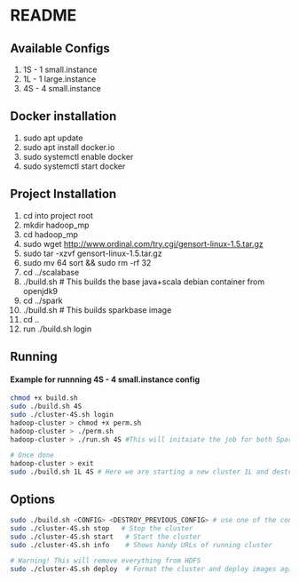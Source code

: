 
# README

## Available Configs
1) 1S - 1 small.instance
2) 1L - 1 large.instance
3) 4S - 4 small.instance

## Docker installation
1) sudo apt update
2) sudo apt install docker.io
3) sudo systemctl enable docker
4) sudo systemctl start docker

## Project Installation
1) cd into project root
2) mkdir hadoop_mp
3) cd hadoop_mp
4) sudo wget http://www.ordinal.com/try.cgi/gensort-linux-1.5.tar.gz
5) sudo tar -xzvf gensort-linux-1.5.tar.gz
6) sudo mv 64 sort && sudo rm -rf 32
7) cd ../scalabase
8) ./build.sh    # This builds the base java+scala debian container from openjdk9
9) cd ../spark
10) ./build.sh    # This builds sparkbase image
11) cd ..
12) run ./build.sh login

## Running

#### Example for runnning 4S - 4 small.instance config

```bash
chmod +x build.sh
sudo ./build.sh 4S
sudo ./cluster-4S.sh login
hadoop-cluster > chmod +x perm.sh
hadoop-cluster > ./perm.sh
hadoop-cluster > ./run.sh 4S #This will initaiate the job for both Spark and Hadoop for 1GB, 4GB, 16GB, 32GB.

# Once done
hadoop-cluster > exit
sudo ./build.sh 1L 4S # Here we are starting a new cluster 1L and destroying previous running cluster 4S and then continue the same process
```


## Options
```bash
sudo ./build.sh <CONFIG> <DESTROY_PREVIOUS_CONFIG> # use one of the configs from above, the second argument is optional and provide if you want to destroy a config that is installed
sudo ./cluster-4S.sh stop   # Stop the cluster
sudo ./cluster-4S.sh start   # Start the cluster
sudo ./cluster-4S.sh info    # Shows handy URLs of running cluster

# Warning! This will remove everything from HDFS
sudo ./cluster-4S.sh deploy  # Format the cluster and deploy images again
```